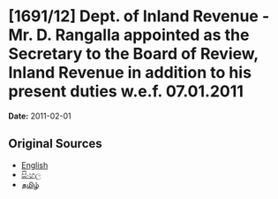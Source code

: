 # [1691/12] Dept. of Inland Revenue - Mr. D. Rangalla appointed as the Secretary to the Board of Review, Inland Revenue in addition to his present duties w.e.f. 07.01.2011

**Date:** 2011-02-01

## Original Sources

- [English](https://documents.gov.lk/view/extra-gazettes/2011/2/1691-12_E.pdf)
- [සිංහල](https://documents.gov.lk/view/extra-gazettes/2011/2/1691-12_S.pdf)
- [தமிழ்](https://documents.gov.lk/view/extra-gazettes/2011/2/1691-12_T.pdf)
